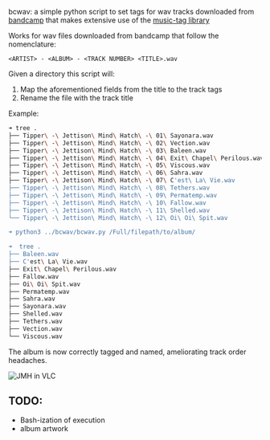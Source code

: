 bcwav: a simple python script to set tags for wav tracks downloaded from [bandcamp](bandcamp.com) that makes extensive use of the [music-tag library](https://pypi.org/project/music-tag/)

Works for wav files downloaded from bandcamp that follow the nomenclature:

`<ARTIST> - <ALBUM> - <TRACK NUMBER> <TITLE>.wav` 

Given a directory this script will:

1. Map the aforementioned fields from the title to the track tags
2. Rename the file with the track title

Example:

```bash
➜ tree .
├── Tipper\ -\ Jettison\ Mind\ Hatch\ -\ 01\ Sayonara.wav
├── Tipper\ -\ Jettison\ Mind\ Hatch\ -\ 02\ Vection.wav
├── Tipper\ -\ Jettison\ Mind\ Hatch\ -\ 03\ Baleen.wav
├── Tipper\ -\ Jettison\ Mind\ Hatch\ -\ 04\ Exit\ Chapel\ Perilous.wav
├── Tipper\ -\ Jettison\ Mind\ Hatch\ -\ 05\ Viscous.wav
├── Tipper\ -\ Jettison\ Mind\ Hatch\ -\ 06\ Sahra.wav
├── Tipper\ -\ Jettison\ Mind\ Hatch\ -\ 07\ C'est\ La\ Vie.wav
├── Tipper\ -\ Jettison\ Mind\ Hatch\ -\ 08\ Tethers.wav
├── Tipper\ -\ Jettison\ Mind\ Hatch\ -\ 09\ Permatemp.wav
├── Tipper\ -\ Jettison\ Mind\ Hatch\ -\ 10\ Fallow.wav
├── Tipper\ -\ Jettison\ Mind\ Hatch\ -\ 11\ Shelled.wav
└── Tipper\ -\ Jettison\ Mind\ Hatch\ -\ 12\ Oi\ Oi\ Spit.wav

➜ python3 ../bcwav/bcwav.py /Full/filepath/to/album/

➜  tree .
├── Baleen.wav
├── C'est\ La\ Vie.wav
├── Exit\ Chapel\ Perilous.wav
├── Fallow.wav
├── Oi\ Oi\ Spit.wav
├── Permatemp.wav
├── Sahra.wav
├── Sayonara.wav
├── Shelled.wav
├── Tethers.wav
├── Vection.wav
└── Viscous.wav
```

The album is now correctly tagged and named, ameliorating track order headaches.

![JMH in VLC](https://i.imgur.com/BCn5F9O.png)

## TODO:

- Bash-ization of execution
- album artwork